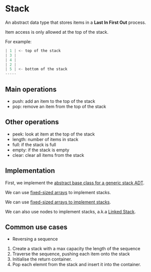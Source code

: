 # Stack

An abstract data type that stores items in a
**Last In First Out** process.

Item access is only allowed at the top of the stack.

For example:

```python
| 1 | <- top of the stack
| 3 |
| 4 |
| 2 |
| 5 | <- bottom of the stack
-----
```

## Main operations

- push: add an item to the top of the stack
- pop: remove an item from the top of the stack

## Other operations

- peek: look at item at the top of the stack
- length: number of items in stack
- full: if the stack is full
- empty: if the stack is empty
- clear: clear all items from the stack

## Implementation

First, we implement the [abstract base class for a generic stack ADT](generic_stack.py).

We can use [fixed-sized arrays](array_stack.py) to implement stacks.

We can use [fixed-sized arrays to implement stacks](stack.py).

We can also use nodes to implement stacks, a.k.a [Linked Stack](/week05/linked_stack/).

## Common use cases

- Reversing a sequence

1. Create a stack with a max capacity the length of the sequence
2. Traverse the sequence, pushing each item onto the stack
3. Initialise the return container.
4. Pop each elemnt from the stack and insert it into the container.
